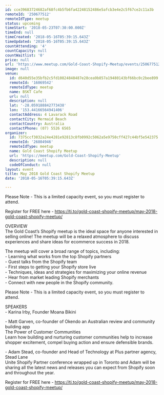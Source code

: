 ```yaml
---
id: cce39683724682af68fc4b5fb6fa42248152486e5afcb3e4e2c5f67ce2c11a3b
remoteId: '250677512'
remoteIdType: meetup
status: upcoming
timeStart: '2018-05-23T07:30:00.000Z'
timeEnd: null
timeCreated: '2018-05-16T05:39:15.643Z'
timeUpdated: '2018-05-16T05:39:15.643Z'
countAttending: '4'
countCapacity: null
countWaitlist: '0'
price: null
url: 'https://www.meetup.com/Gold-Coast-Shopify-Meetup/events/250677512/'
image: null
venue:
  id: d640d55e35bfb2c5fd10824848487e28cea9b857a19480143bf66bc0c2bee899
  remoteId: '16069542'
  remoteIdType: meetup
  name: BSKT Cafe
  url: null
  description: null
  lat: '-28.059188842773438'
  lon: '153.44166564941406'
  contactAddress: 4 Lavarack Road
  contactCity: Mermaid Beach
  contactCountry: Australia
  contactPhone: (07) 5526 6565
organizer:
  id: 7375ccf3032a24e4281e92813c8fb0992c5062a5e9750cff427c44bf5e542375
  remoteId: '26804946'
  remoteIdType: meetup
  name: Gold Coast Shopify Meetup
  url: 'https://meetup.com/Gold-Coast-Shopify-Meetup'
  description: null
  codeOfConduct: null
layout: event
title: May 2018 Gold Coast Shopify Meetup
date: '2018-05-16T05:39:15.643Z'

---
```

<p>Please Note - This is a limited capacity event, so you must register to attend.</p> <p>Register for FREE here - <a href="https://ti.to/gold-coast-shopify-meetup/may-2018-gold-coast-shopify-meetup/" class="linkified">https://ti.to/gold-coast-shopify-meetup/may-2018-gold-coast-shopify-meetup/</a></p> <p>OVERVIEW<br/>The Gold Coast’s Shopify meetup is the ideal space for anyone interested in selling online! The meetup will be a relaxed atmosphere to discuss experiences and share ideas for ecommerce success in 2018.</p> <p>The meetup will cover a broad range of topics, including:<br/>- Learning what works from the top Shopify partners<br/>- Guest talks from the Shopify team<br/>- First steps to getting your Shopify store live<br/>- Techniques, ideas and strategies for maximizing your online revenue<br/>- Hear from market leading Shopify merchants<br/>- Connect with new people in the Shopify community.</p> <p>Please Note - This is a limited capacity event, so you must register to attend.</p> <p>SPEAKERS<br/>- Karina Irby, Founder Moana Bikini</p> <p>- Matt Garven, co-founder of Okendo an Australian review and community building app<br/>The Power of Customer Communities<br/>Learn how building and nurturing customer communities help to increase shopper excitement, compel buying action and ensure defensible brands.</p> <p>- Adam Stead, co-founder and Head of Technology at Plus partner agency, Stead Lane<br/>Unite Shopify Partner conference wrapped up in Toronto and Adam will be sharing all the latest news and releases you can expect from Shopify soon and throughout the year.</p> <p>Register for FREE here - <a href="https://ti.to/gold-coast-shopify-meetup/may-2018-gold-coast-shopify-meetup/" class="linkified">https://ti.to/gold-coast-shopify-meetup/may-2018-gold-coast-shopify-meetup/</a></p>
